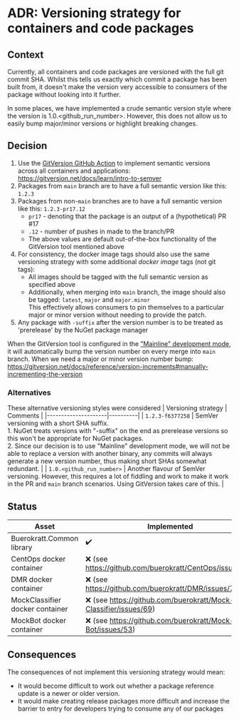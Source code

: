 # ADR: Versioning strategy for containers and code packages

## Context

Currently, all containers and code packages are versioned with the full git commit SHA.  Whilst this tells us exactly which commit a package has been built from, it doesn't make the version very accessible to consumers of the package without looking into it further.

In some places, we have implemented a crude semantic version style where the version is 1.0.<github_run_number>. However, this does not allow us to easily bump major/minor versions or highlight breaking changes.

## Decision

1. Use the [GitVersion GitHub Action](https://github.com/marketplace/actions/gittools) to implement semantic versions across all containers and applications: https://gitversion.net/docs/learn/intro-to-semver
2. Packages from `main` branch are to have a full semantic version like this: `1.2.3`
3. Packages from non-`main` branches are to have a full semantic version like this: `1.2.3-pr17.12`
    * `pr17` - denoting that the package is an output of a (hypothetical) PR #17 
    * `.12` - number of pushes in made to the branch/PR
    * The above values are default out-of-the-box functionality of the GitVersion tool mentioned above
4. For consistency, the docker image tags should also use the same versioning strategy with some additional _docker image_ tags (not git tags):
    * All images should be tagged with the full semantic version as specified above
    * Additionally, when merging into `main` branch, the image should also be tagged: `latest`, `major` and `major.minor` \
      This effectively allows consumers to pin themselves to a particular major or minor version without needing to provide the patch.
5. Any package with `-suffix` after the version number is to be treated as 'prerelease' by the NuGet package manager

When the GitVersion tool is configured in the ["Mainline" development mode](https://gitversion.net/docs/reference/modes/mainline), it will automatically bump the version number on every merge into `main` branch.
When we need a major or minor version number bump: https://gitversion.net/docs/reference/version-increments#manually-incrementing-the-version

### Alternatives

These alternative versioning styles were considered
| Versioning strategy | Comments |
|---------------------|----------|
| `1.2.3-f6377258` | SemVer versioning with a short SHA suffix. <br> 1. NuGet treats versions with "-suffix" on the end as prerelease versions so this won't be appropriate for NuGet packages. <br> 2. Since our decision is to use "Mainline" development mode, we will not be able to replace a version with another binary, any commits will always generate a new version number, thus making short SHAs somewhat redundant. |
| `1.0.<github_run_number>` | Another flavour of SemVer versioning. However, this requires a lot of fiddling and work to make it work in the PR and `main` branch scenarios. Using GitVersion takes care of this. |

## Status

| Asset    | Implemented |
|----------|-------------|
| Buerokratt.Common library | ✔️ |
| CentOps docker container | ❌ (see https://github.com/buerokratt/CentOps/issues/95) |
| DMR docker container | ❌ (see https://github.com/buerokratt/DMR/issues/72) |
| MockClassifier docker container | ❌ (see https://github.com/buerokratt/Mock-Classifier/issues/69) |
| MockBot docker container | ❌ (see https://github.com/buerokratt/Mock-Bot/issues/53) |

## Consequences

The consequences of not implement this versioning strategy would mean:
* It would become difficult to work out whether a package reference update is a newer or older version.
* It would make creating release packages more difficult and increase the barrier to entry for developers trying to consume any of our packages
